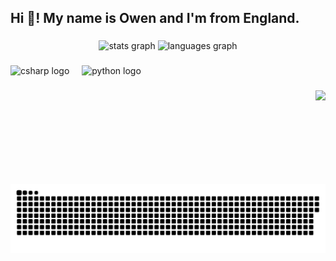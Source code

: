<h2 align="left">Hi 👋! My name is Owen and I'm from England.</h2>

###

<div align="center">
  <img src="https://github-readme-stats.vercel.app/api?username=owenlol2132&hide_title=false&hide_rank=false&show_icons=true&include_all_commits=true&count_private=true&disable_animations=false&theme=nightowl&locale=en&hide_border=false" height="150" alt="stats graph"  />
  <img src="https://github-readme-stats.vercel.app/api/top-langs?username=owenlol2132&locale=en&hide_title=false&layout=compact&card_width=320&langs_count=5&theme=nightowl&hide_border=false" height="150" alt="languages graph"  />
</div>

###

<div align="left">
  <img src="https://cdn.jsdelivr.net/gh/devicons/devicon/icons/csharp/csharp-original.svg" height="30" alt="csharp logo"  />
  <img width="12" />
  <img src="https://cdn.jsdelivr.net/gh/devicons/devicon/icons/python/python-original.svg" height="30" alt="python logo"  />
</div>

###

<img align="right" height="150" src="https://i.imgur.com/HhmWrvh.png"  />

###

<img src="https://raw.githubusercontent.com/owenlol2132/owenlol2132/output/snake.svg" alt="Snake animation" />

###
